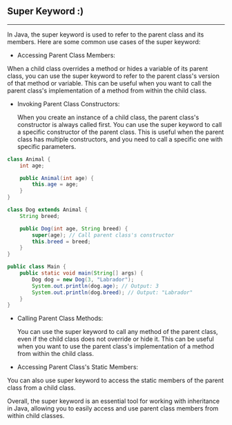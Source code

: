 ## Super Keyword :)
________________

In Java, the super keyword is used to refer to the parent class and its members. 
Here are some common use cases of the super keyword:

* Accessing Parent Class Members:

 When a child class overrides a method or hides a variable of its
parent class, you can use the super keyword to refer to the parent 
class's version of that method or variable. This can be useful when 
you want to call the parent class's implementation of a method 
from within the child class.

* Invoking Parent Class Constructors:

  When you create an instance of a child class, the parent class's 
constructor is always called first. You can use the super keyword 
to call a specific constructor of the parent class. This is useful
when the parent class has multiple constructors, and you need to 
call a specific one with specific parameters.

``` java
class Animal {
    int age;

    public Animal(int age) {
        this.age = age;
    }
}

class Dog extends Animal {
    String breed;

    public Dog(int age, String breed) {
        super(age); // Call parent class's constructor
        this.breed = breed;
    }
}

public class Main {
    public static void main(String[] args) {
        Dog dog = new Dog(3, "Labrador");
        System.out.println(dog.age); // Output: 3
        System.out.println(dog.breed); // Output: "Labrador"
    }
}

```

* Calling Parent Class Methods: 

  You can use the super keyword to call any method of the parent class,
even if the child class does not override or hide it. This can be 
useful when you want to use the parent class's implementation of a
method from within the child class.

* Accessing Parent Class's Static Members: 

You can also use super keyword to access the static members of the 
parent class from a child class.


Overall, the super keyword is an essential tool for working with inheritance in Java, allowing you to easily access and use parent class members from within child classes.




